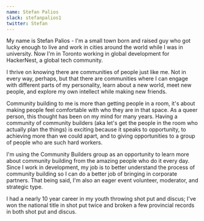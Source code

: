 ```yaml
---
name: Stefan Palios
slack: stefanpalios1 
twitter: Stefan
---
```


My name is Stefan Palios - I'm a small town born and raised guy who got lucky enough to live and work in cities around the world while I was in university. Now I'm in Toronto working in global development for HackerNest, a global tech community.  
  
I thrive on knowing there are communities of people just like me. Not in every way, perhaps, but that there are communities where I can engage with different parts of my personality, learn about a new world, meet new people, and explore my own intellect while making new friends.  
  
Community building to me is more than getting people in a room, it's about making people feel comfortable with who they are in that space. As a queer person, this thought has been on my mind for many years. Having a community of community builders (aka let's get the people in the room who actually plan the things) is exciting because it speaks to opportunity, to achieving more than we could apart, and to giving opportunities to a group of people who are such hard workers.  
  
I'm using the Community Builders group as an opportunity to learn more about community building from the amazing people who do it every day. Since I work in development, my job is to better understand the process of community building so I can do a better job of bringing in corporate partners. That being said, I'm also an eager event volunteer, moderator, and strategic type.  
  
I had a nearly 10 year career in my youth throwing shot put and discus; I've won the national title in shot put twice and broken a few provincial records in both shot put and discus. 

